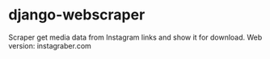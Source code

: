 # django-webscraper
Scraper get media data from Instagram links and show it for download.
Web version: instagraber.com
